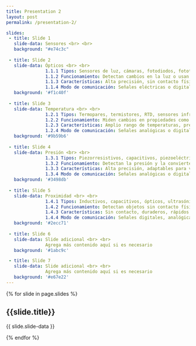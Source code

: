 ```yaml
---
title: Presentation 2
layout: post
permalink: /presentation-2/

slides:
 - title: Slide 1
   slide-data: Sensores <br> <br> 
   background: "#e74c3c"
     
 - title: Slide 2
   slide-data: Ópticos <br> <br> 
               1.1.1 Tipos: Sensores de luz, cámaras, fotodiodos, fototransistores, infrarrojos <br>
               1.1.2 Funcionamiento: Detectan cambios en la luz o usan la luz para medir propiedades físicas <br>
               1.1.3 Características: Alta precisión, sin contacto físico, rápidos, versátiles <br>
               1.1.4 Modo de comunicación: Señales eléctricas o digitales <br>
   background: '#f1c40f'
   
 - title: Slide 3
   slide-data: Temperatura <br> <br> 
               1.2.1 Tipos: Termopares, termistores, RTD, sensores infrarrojos <br>
               1.2.2 Funcionamiento: Miden cambios en propiedades como resistencia eléctrica o radiación térmica <br>
               1.2.3 Características: Amplio rango de temperaturas, precisión variable según el tipo de sensor <br>
               1.2.4 Modo de comunicación: Señales analógicas o digitales <br>
   background: '#9b59b6'
   
 - title: Slide 4
   slide-data: Presión <br> <br> 
               1.3.1 Tipos: Piezorresistivos, capacitivos, piezoeléctricos, de resonancia <br>
               1.3.2 Funcionamiento: Detectan la presión y la convierten en una señal eléctrica proporcional <br>
               1.3.3 Características: Alta precisión, adaptables para varios rangos de presión <br>
               1.3.4 Modo de comunicación: Señales analógicas o digitales <br>
   background: '#3498db'
   
 - title: Slide 5
   slide-data: Proximidad <br> <br> 
               1.4.1 Tipos: Inductivos, capacitivos, ópticos, ultrasónicos <br>
               1.4.2 Funcionamiento: Detectan objetos sin contacto físico usando ondas electromagnéticas o ultrasónicas <br>
               1.4.3 Características: Sin contacto, duraderos, rápidos en la detección <br>
               1.4.4 Modo de comunicación: Señales digitales, analógicas o inalámbricas <br>
   background: '#2ecc71'
   
 - title: Slide 6
   slide-data: Slide adicional <br> <br> 
               Agrega más contenido aquí si es necesario
   background: '#1abc9c'

 - title: Slide 7
   slide-data: Slide adicional <br> <br> 
               Agrega más contenido aquí si es necesario
   background: '#e67e22'
---
```


{% for slide in page.slides %}
                    
<section data-background="{% if slide.background %}{{slide.background}}{% else %}{{page.background}}{% endif %}"><h1>{{slide.title}}</h1>{{ slide.slide-data }}</section>
                    
{% endfor %}
    
